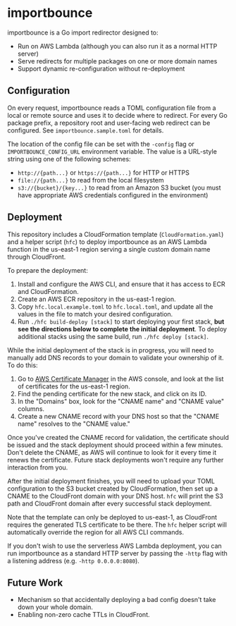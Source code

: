 # importbounce

importbounce is a Go import redirector designed to:

* Run on AWS Lambda (although you can also run it as a normal HTTP server)
* Serve redirects for multiple packages on one or more domain names
* Support dynamic re-configuration without re-deployment

## Configuration

On every request, importbounce reads a TOML configuration file from a local or
remote source and uses it to decide where to redirect. For every Go package
prefix, a repository root and user-facing web redirect can be configured. See
`importbounce.sample.toml` for details.

The location of the config file can be set with the `-config` flag or
`IMPORTBOUNCE_CONFIG_URL` environment variable. The value is a URL-style string
using one of the following schemes:

* `http://{path...}` or `https://{path...}` for HTTP or HTTPS
* `file://{path...}` to read from the local filesystem
* `s3://{bucket}/{key...}` to read from an Amazon S3 bucket (you must have
  appropriate AWS credentials configured in the environment)

## Deployment

This repository includes a CloudFormation template (`CloudFormation.yaml`) and
a helper script (`hfc`) to deploy importbounce as an AWS Lambda function in the
us-east-1 region serving a single custom domain name through CloudFront.

To prepare the deployment:

1. Install and configure the AWS CLI, and ensure that it has access to ECR and
   CloudFormation.
2. Create an AWS ECR repository in the us-east-1 region.
3. Copy `hfc.local.example.toml` to `hfc.local.toml`, and update all the values
   in the file to match your desired configuration.
4. Run `./hfc build-deploy [stack]` to start deploying your first stack, **but
   see the directions below to complete the initial deployment**. To deploy
   additional stacks using the same build, run `./hfc deploy [stack]`.

While the initial deployment of the stack is in progress, you will need to
manually add DNS records to your domain to validate your ownership of it. To do
this:

1. Go to [AWS Certificate Manager][acm] in the AWS console, and look at the
   list of certificates for the us-east-1 region.
2. Find the pending certificate for the new stack, and click on its ID.
3. In the "Domains" box, look for the "CNAME name" and "CNAME value" columns.
4. Create a new CNAME record with your DNS host so that the "CNAME name"
   resolves to the "CNAME value."

Once you've created the CNAME record for validation, the certificate should be
issued and the stack deployment should proceed within a few minutes. Don't
delete the CNAME, as AWS will continue to look for it every time it renews the
certificate. Future stack deployments won't require any further interaction
from you.

[acm]: https://us-east-1.console.aws.amazon.com/acm/home?region=us-east-1#/certificates/list

After the initial deployment finishes, you will need to upload your TOML
configuration to the S3 bucket created by CloudFormation, then set up a CNAME
to the CloudFront domain with your DNS host. `hfc` will print the S3 path and
CloudFront domain after every successful stack deployment.

Note that the template can only be deployed to us-east-1, as CloudFront
requires the generated TLS certificate to be there. The `hfc` helper script
will automatically override the region for all AWS CLI commands.

If you don't wish to use the serverless AWS Lambda deployment, you can run
importbounce as a standard HTTP server by passing the `-http` flag with a
listening address (e.g. `-http 0.0.0.0:8080`).

## Future Work

* Mechanism so that accidentally deploying a bad config doesn't take down your
  whole domain.
* Enabling non-zero cache TTLs in CloudFront.
